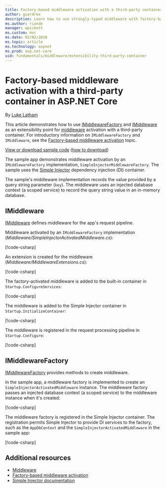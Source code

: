 ```yaml
---
title: Factory-based middleware activation with a third-party container in ASP.NET Core
author: guardrex
description: Learn how to use strongly-typed middleware with factory-based activation and a third-party container in ASP.NET Core.
ms.author: riande
manager: wpickett
ms.custom: mvc
ms.date: 02/02/2018
ms.topic: article
ms.technology: aspnet
ms.prod: asp.net-core
uid: fundamentals/middleware/extensibility-third-party-container
---
```

# Factory-based middleware activation with a third-party container in ASP.NET Core

By [Luke Latham](https://github.com/guardrex)

This article demonstrates how to use [IMiddlewareFactory](/dotnet/api/microsoft.aspnetcore.http.imiddlewarefactory) and [IMiddleware](/dotnet/api/microsoft.aspnetcore.http.imiddleware) as an extensibility point for [middleware](xref:fundamentals/middleware/index) activation with a third-party container. For introductory information on `IMiddlewareFactory` and `IMiddleware`, see the [Factory-based middleware activation](xref:fundamentals/middleware/extensibility) topic.

[View or download sample code](https://github.com/aspnet/Docs/tree/master/aspnetcore/fundamentals/middleware/extensibility-third-party-container/sample) ([how to download](xref:tutorials/index#how-to-download-a-sample))

The sample app demonstrates middleware activation by an `IMiddlewareFactory` implementation, `SimpleInjectorMiddlewareFactory`. The sample uses the [Simple Injector](https://github.com/simpleinjector/SimpleInjector) dependency injection (DI) container.

The sample's middleware implementation records the value provided by a query string parameter (`key`). The middleware uses an injected database context (a scoped service) to record the query string value in an in-memory database.

## IMiddleware

[IMiddleware](/dotnet/api/microsoft.aspnetcore.http.imiddleware) defines middleware for the app's request pipeline.

Middleware activated by an `IMiddlewareFactory` implementation (*Middleware/SimpleInjectorActivatedMiddleware.cs*):

[!code-csharp[](extensibility-third-party-container/sample/Middleware/SimpleInjectorActivatedMiddleware.cs?name=snippet1)]

An extension is created for the middleware (*Middleware/MiddlewareExtensions.cs*):

[!code-csharp[](extensibility-third-party-container/sample/Middleware/MiddlewareExtensions.cs?name=snippet1)]

The factory-activated middleware is added to the built-in container in `Startup.ConfigureServices`:

[!code-csharp[](extensibility-third-party-container/sample/Startup.cs?name=snippet1&highlight=6)]

The middleware is added to the Simple Injector container in `Startup.InitializeContainer`:

[!code-csharp[](extensibility-third-party-container/sample/Startup.cs?name=snippet2&highlight=8)]

The middleware is registered in the request processing pipeline in `Startup.Configure`:

[!code-csharp[](extensibility-third-party-container/sample/Startup.cs?name=snippet3&highlight=16)]

## IMiddlewareFactory

[IMiddlewareFactory](/dotnet/api/microsoft.aspnetcore.http.imiddlewarefactory) provides methods to create middleware.

In the sample app, a middleware factory is implemented to create an `SimpleInjectorActivatedMiddleware` instance. The middleware factory passes an injected database context (a scoped service) to the middleware instance when it's created:

[!code-csharp[](extensibility-third-party-container/sample/Middleware/SimpleInjectorMiddlewareFactory.cs?name=snippet1&highlight=5-8,15)]

The middleware factory is registered in the Simple Injector container. The registration permits Simple Injector to provide DI services to the factory, such as the `AppDbContext` and the `SimpleInjectorActivatedMiddleware` in the sample app:

[!code-csharp[](extensibility-third-party-container/sample/Startup.cs?name=snippet2&highlight=10)]

## Additional resources

* [Middleware](xref:fundamentals/middleware/index)
* [Factory-based middleware activation](xref:fundamentals/middleware/extensibility)
* [Simple Injector documentation](https://simpleinjector.readthedocs.io/en/latest/index.html)
